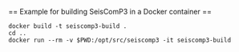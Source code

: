 == Example for building SeisComP3 in a Docker container ==
```
docker build -t seiscomp3-build .
cd ..
docker run --rm -v $PWD:/opt/src/seiscomp3 -it seiscomp3-build
```
